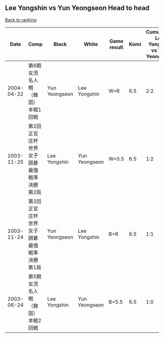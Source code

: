 ## Lee Yongshin vs Yun Yeongseon Head to head

[Back to ranking](../../index.md)




| **Date** | **Comp** | **Black** | **White** | **Game result** | **Komi** | **Cumulative Lee Yongshin vs Yun Yeongseon** | **Lee Yongshin streak** | **Yun Yeongseon streak** | 
| --- | --- | --- | --- | --- | --- | --- | --- | --- |
| 2004-04-22 | 第6期女流名人戦（韓国）本戦1回戦 | Yun Yeongseon | Lee Yongshin | W+R | 6.5 | 2:2 | 1 | 0 | 
| 2003-11-25 | 第2回正官庄杯世界女子囲碁最強戦準決勝第2局 | Lee Yongshin | Yun Yeongseon | W+0.5 | 6.5 | 1:2 | 0 | 2 | 
| 2003-11-24 | 第2回正官庄杯世界女子囲碁最強戦準決勝第1局 | Yun Yeongseon | Lee Yongshin | B+R | 6.5 | 1:1 | 0 | 1 | 
| 2003-06-24 | 第5期女流名人戦（韓国）本戦2回戦 | Lee Yongshin | Yun Yeongseon | B+5.5 | 6.5 | 1:0 | 1 | 0 |




